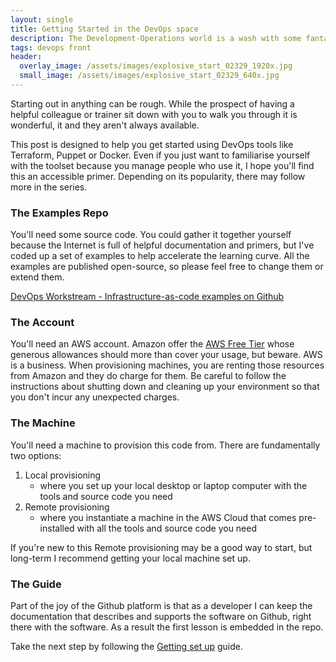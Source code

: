 ```yaml
---
layout: single
title: Getting Started in the DevOps space 
description: The Development-Operations world is a wash with some fantastic tools, but sometimes getting started can be too great an impediment to realise the 'DevOps' efficiency promise.
tags: devops front
header:
  overlay_image: /assets/images/explosive_start_02329_1920x.jpg
  small_image: /assets/images/explosive_start_02329_640x.jpg
---
```


Starting out in anything can be rough.  While the prospect of having a helpful colleague or trainer sit down with you to walk you through it is wonderful, it and they aren't always available.

This post is designed to help you get started using DevOps tools like Terraform, Puppet or Docker.
Even if you just want to familiarise yourself with the toolset because you manage people who use it, I hope you'll find this an accessible primer.
Depending on its popularity, there may follow more in the series.

### The Examples Repo
You'll need some source code.  You could gather it together yourself because the Internet is full of helpful documentation and primers, but I've coded up a set of examples to help accelerate the learning curve.  All the examples are published open-source, so please feel free to change them or extend them.

[DevOps Workstream - Infrastructure-as-code examples on Github](https://github.com/lightenna/devops-workstream.git) 

### The Account
You'll need an AWS account.  Amazon offer the [AWS Free Tier](https://aws.amazon.com/free/) whose generous allowances should more than cover your usage, but beware.  AWS is a business.  When provisioning machines, you are renting those resources from Amazon and they do charge for them.  Be careful to follow the instructions about shutting down and cleaning up your environment so that you don't incur any unexpected charges.

### The Machine
You'll need a machine to provision this code from.  There are fundamentally two options:

1. Local provisioning
    + where you set up your local desktop or laptop computer with the tools and source code you need
1. Remote provisioning
    + where you instantiate a machine in the AWS Cloud that comes pre-installed with all the tools and source code you need

If you're new to this Remote provisioning may be a good way to start, but long-term I recommend getting your local machine set up.

### The Guide
Part of the joy of the Github platform is that as a developer I can keep the documentation that describes and supports the software on Github, right there with the software.  As a result the first lesson is embedded in the repo.

Take the next step by following the [Getting set up](https://github.com/lightenna/devops-workstream/blob/master/docs/getting_set_up.md) guide.

